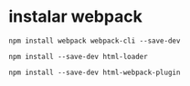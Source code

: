 # instalar webpack
`npm install webpack webpack-cli --save-dev`

`npm install --save-dev html-loader`

`npm install --save-dev html-webpack-plugin`